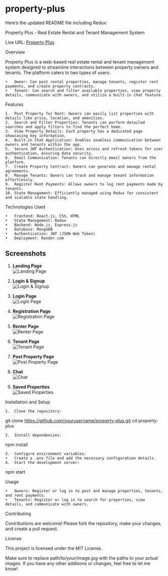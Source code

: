 # property-plus
Here’s the updated README file including Redux:

Property Plus - Real Estate Rental and Tenant Management System

Live URL: [Property Plus](https://property-plus.onrender.com/#/)

Overview

Property Plus is a web-based real estate rental and tenant management system designed to streamline interactions between property owners and tenants. The platform caters to two types of users:

	•	Owner: Can post rental properties, manage tenants, register rent payments, and create property contracts.
	•	Tenant: Can search and filter available properties, view property details, communicate with owners, and utilize a built-in chat feature.

Features

	1.	Post Property for Rent: Owners can easily list properties with details like price, location, and amenities.
	2.	Search and Filter Properties: Tenants can perform detailed searches and apply filters to find the perfect home.
	3.	View Property Details: Each property has a dedicated page showcasing key information.
	4.	Built-in Chat Application: Enables seamless communication between owners and tenants within the app.
	5.	Secure JWT Authentication: Uses access and refresh tokens for user authentication, ensuring data security.
	6.	Email Communication: Tenants can directly email owners from the platform.
	7.	Create Property Contract: Owners can generate and manage rental agreements.
	8.	Manage Tenants: Owners can track and manage tenant information effortlessly.
	9.	Register Rent Payments: Allows owners to log rent payments made by tenants.
	10.	State Management: Efficiently managed using Redux for consistent and scalable state handling.


Technologies Used

	•	Frontend: React.js, CSS, HTML
	•	State Management: Redux
	•	Backend: Node.js, Express.js
	•	Database: MongoDB
	•	Authentication: JWT (JSON Web Token)
	•	Deployment: Render.com

## Screenshots

1. **Landing Page**  
   ![Landing Page](screenshots/landing_page.jpg)

2. **Login & Signup**  
   ![Login & Signup](screenshots/login_signup.jpg)

3. **Login Page**  
   ![Login Page](screenshots/login_page.jpg)

4. **Registration Page**  
   ![Registration Page](screenshots/registration_page.jpg)

5. **Renter Page**  
   ![Renter Page](screenshots/renter_page.jpg)

6. **Tenant Page**  
   ![Tenant Page](screenshots/tenant_page.jpg)

7. **Post Property Page**  
   ![Post Property Page](screenshots/post_property_page.jpg)

8. **Chat**  
   ![Chat](screenshots/chat.jpg)

9. **Saved Properties**  
   ![Saved Properties](screenshots/saved_properties.jpg)
   
Installation and Setup

	1.	Clone the repository:

git clone https://github.com/yourusername/property-plus.git
cd property-plus


	2.	Install dependencies:

npm install


	3.	Configure environment variables:
	•	Create a .env file and add the necessary configuration details.
	4.	Start the development server:

npm start



Usage

	•	Owners: Register or log in to post and manage properties, tenants, and rent payments.
	•	Tenants: Register or log in to search for properties, view details, and communicate with owners.

Contributing

Contributions are welcome! Please fork the repository, make your changes, and create a pull request.

License

This project is licensed under the MIT License.

Make sure to replace path/to/your/image.jpg with the paths to your actual images. If you have any other additions or changes, feel free to let me know!
